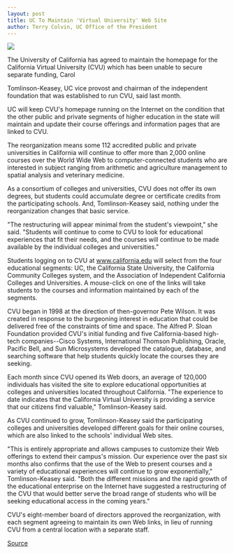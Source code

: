 ```yaml
---
layout: post
title: UC To Maintain 'Virtual University' Web Site
author: Terry Colvin, UC Office of the President
---
```


![][4]

The University of California has agreed to maintain the homepage for the California Virtual University (CVU) which has been unable to secure separate funding, Carol

Tomlinson-Keasey, UC vice provost and chairman of the independent foundation that was established to run CVU, said last month.

UC will keep CVU's homepage running on the Internet on the condition that the other public and private segments of higher education in the state will maintain and update their course offerings and information pages that are linked to CVU.

The reorganization means some 112 accredited public and private universities in California will continue to offer more than 2,000 online courses over the World Wide Web to computer-connected students who are interested in subject ranging from arithmetic and agriculture management to spatial analysis and veterinary medicine.

As a consortium of colleges and universities, CVU does not offer its own degrees, but students could accumulate degree or certificate credits from the participating schools. And, Tomlinson-Keasey said, nothing under the reorganization changes that basic service.

"The restructuring will appear minimal from the student's viewpoint," she said. "Students will continue to come to CVU to look for educational experiences that fit their needs, and the courses will continue to be made available by the individual colleges and universities."

Students logging on to CVU at www.california.edu will select from the four educational segments: UC, the California State University, the California Community Colleges system, and the Association of Independent California Colleges and Universities. A mouse-click on one of the links will take students to the courses and information maintained by each of the segments.

CVU began in 1998 at the direction of then-governor Pete Wilson. It was created in response to the burgeoning interest in education that could be delivered free of the constraints of time and space. The Alfred P. Sloan Foundation provided CVU's initial funding and five California-based high-tech companies--Cisco Systems, International Thomson Publishing, Oracle, Pacific Bell, and Sun Microsystems developed the catalogue, database, and searching software that help students quickly locate the courses they are seeking.

Each month since CVU opened its Web doors, an average of 120,000 individuals has visited the site to explore educational opportunities at colleges and universities located throughout California. "The experience to date indicates that the California Virtual University is providing a service that our citizens find valuable," Tomlinson-Keasey said.

As CVU continued to grow, Tomlinson-Keasey said the participating colleges and universities developed different goals for their online courses, which are also linked to the schools' individual Web sites.

"This is entirely appropriate and allows campuses to customize their Web offerings to extend their campus's mission. Our experience over the past six months also confirms that the use of the Web to present courses and a variety of educational experiences will continue to grow exponentially," Tomlinson-Keasey said. "Both the different missions and the rapid growth of the educational enterprise on the Internet have suggested a restructuring of the CVU that would better serve the broad range of students who will be seeking educational access in the coming years."

CVU's eight-member board of directors approved the reorganization, with each segment agreeing to maintain its own Web links, in lieu of running CVU from a central location with a separate staff.

[4]: http://www1.ucsc.edu/oncampus/currents/98-99/art/calif.edu.99-04-05.gif

[Source](http://www1.ucsc.edu/oncampus/currents/98-99/04-05/ucop.virtual.htm "Permalink to UC will maintain California Virtual University site: 04-05-99")

